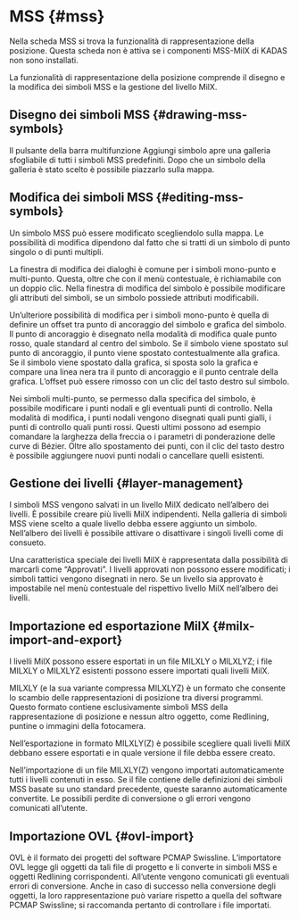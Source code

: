 # MSS {#mss}

Nella scheda MSS si trova la funzionalità di rappresentazione della posizione. Questa scheda non è attiva se i componenti MSS-MilX di KADAS non sono installati.

La funzionalità di rappresentazione della posizione comprende il disegno e la modifica dei simboli MSS e la gestione del livello MilX.

## Disegno dei simboli MSS {#drawing-mss-symbols}

Il pulsante della barra multifunzione Aggiungi simbolo apre una galleria sfogliabile di tutti i simboli MSS predefiniti. Dopo che un simbolo della galleria è stato scelto è possibile piazzarlo sulla mappa.

## Modifica dei simboli MSS {#editing-mss-symbols}

Un simbolo MSS può essere modificato scegliendolo sulla mappa. Le possibilità di modifica dipendono dal fatto che si tratti di un simbolo di punto singolo o di punti multipli.

La finestra di modifica dei dialoghi è comune per i simboli mono-punto e multi-punto. Questa, oltre che con il menù contestuale, è richiamabile con un doppio clic. Nella finestra di modifica del simbolo è possibile modificare gli attributi del simboli, se un simbolo possiede attributi modificabili.

Un’ulteriore possibilità di modifica per i simboli mono-punto è quella di definire un offset tra punto di ancoraggio del simbolo e grafica del simbolo. Il punto di ancoraggio è disegnato nella modalità di modifica quale punto rosso, quale standard al centro del simbolo. Se il simbolo viene spostato sul punto di ancoraggio, il punto viene spostato contestualmente alla grafica. Se il simbolo viene spostato dalla grafica, si sposta solo la grafica e compare una linea nera tra il punto di ancoraggio e il punto centrale della grafica. L’offset può essere rimosso con un clic del tasto destro sul simbolo.

Nei simboli multi-punto, se permesso dalla specifica del simbolo, è possibile modificare i punti nodali e gli eventuali punti di controllo. Nella modalità di modifica, i punti nodali vengono disegnati quali punti gialli, i punti di controllo quali punti rossi. Questi ultimi possono ad esempio comandare la larghezza della freccia o i parametri di ponderazione delle curve di Bézier. Oltre allo spostamento dei punti, con il clic del tasto destro è possibile aggiungere nuovi punti nodali o cancellare quelli esistenti.

## Gestione dei livelli {#layer-management}

I simboli MSS vengono salvati in un livello MilX dedicato nell’albero dei livelli. È possibile creare più livelli MilX indipendenti. Nella galleria di simboli MSS viene scelto a quale livello debba essere aggiunto un simbolo. Nell’albero dei livelli è possibile attivare o disattivare i singoli livelli come di consueto.

Una caratteristica speciale dei livelli MilX è rappresentata dalla possibilità di marcarli come “Approvati”. I livelli approvati non possono essere modificati; i simboli tattici vengono disegnati in nero. Se un livello sia approvato è impostabile nel menù contestuale del rispettivo livello MilX nell’albero dei livelli.

## Importazione ed esportazione MilX {#milx-import-and-export}

I livelli MilX possono essere esportati in un file MILXLY o MILXLYZ; i file MILXLY o MILXLYZ esistenti possono essere importati quali livelli MilX.

MILXLY (e la sua variante compressa MILXLYZ) è un formato che consente lo scambio delle rappresentazioni di posizione tra diversi programmi. Questo formato contiene esclusivamente simboli MSS della rappresentazione di posizione e nessun altro oggetto, come Redlining, puntine o immagini della fotocamera.

Nell’esportazione in formato MILXLY(Z) è possibile scegliere quali livelli MilX debbano essere esportati e in quale versione il file debba essere creato.

Nell’importazione di un file MILXLY(Z) vengono importati automaticamente tutti i livelli contenuti in esso. Se il file contiene delle definizioni dei simboli MSS basate su uno standard precedente, queste saranno automaticamente convertite. Le possibili perdite di conversione o gli errori vengono comunicati all’utente.

## Importazione OVL {#ovl-import}

OVL è il formato dei progetti del software PCMAP Swissline. L’importatore OVL legge gli oggetti da tali file di progetto e li converte in simboli MSS e oggetti Redlining corrispondenti. All’utente vengono comunicati gli eventuali errori di conversione. Anche in caso di successo nella conversione degli oggetti, la loro rappresentazione può variare rispetto a quella del software PCMAP Swissline; si raccomanda pertanto di controllare i file importati.
